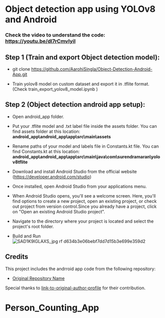 # Object detection app using YOLOv8 and Android

### Check the video to understand the code: https://youtu.be/dl7rCmvIyiI

## Step 1 (Train and export Object detection model):
- git clone https://github.com/AarohiSingla/Object-Detection-Android-App.git
  
- Train yolov8 model on custom dataset and export it in .tflite format. (Check train_export_yolov8_model.ipynb )

## Step 2 (Object detection android app setup):
- Open android_app folder.

- Put your .tflite model and .txt label file inside the assets folder. You can find assets folder at this location: <b> android_app\android_app\app\src\main\assets</b>

- Rename paths of your model and labels file in Constants.kt file. You can find Constants.kt at this location: <b>android_app\android_app\app\src\main\java\com\surendramaran\yolov8tflite </b>

- Download and install Android Studio from the official website (https://developer.android.com/studio)

- Once installed, open Android Studio from your applications menu.

- When Android Studio opens, you'll see a welcome screen. Here, you'll find options to create a new project, open an existing project, or check out project from version control.Since you already have a project, click on "Open an existing Android Studio project".

- Navigate to the directory where your project is located and select the project's root folder. 

- Build and Run
![SAD1K9IGLAXS_jpg rf d634b3e06bebf7dd7d15b3e699e359d2](https://github.com/AarohiSingla/Object-Detection-Android-App/assets/60029146/08610d96-54e5-4425-85f9-c92e14f87a14)




## Credits

This project includes the andrroid app code from the following repository:

- [Original Repository Name](https://github.com/surendramaran/YOLOv8-TfLite-Object-Detector)

Special thanks to [link-to-original-author-profile](https://github.com/surendramaran) for their contribution.
# Person_Counting_App
